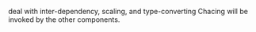 deal with inter-dependency, scaling, and type-converting
Chacing will be invoked by the other components.
